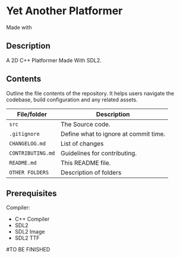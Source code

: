 # Yet Another Platformer
Made with 
## Description
<!-- 
-->
A 2D C++ Platformer Made With SDL2.

## Contents

Outline the file contents of the repository. It helps users navigate the codebase, build configuration and any related assets.

| File/folder       | Description                                |
|-------------------|--------------------------------------------|
| `src`             | The Source code.                           |
| `.gitignore`      | Define what to ignore at commit time.      |
| `CHANGELOG.md`    | List of changes                            |
| `CONTRIBUTING.md` | Guidelines for contributing.               |
| `README.md`       | This README file.                          |
| `OTHER FOLDERS`   | Description of folders|

## Prerequisites

Compiler:
- C++ Compiler
- SDL2
- SDL2 Image
- SDL2 TTF

#TO BE FINISHED
<!--
Outline the required components and tools that a user might need to have on their machine in order to run the sample. 
This can be anything from frameworks, SDKs, OS versions or IDE releases.

## Setup

Explain how to prepare the sample once the user clones or downloads the repository. The section should outline every step necessary to install dependencies and set up any settings (for example, API keys and output folders).

## Running the sample

Outline step-by-step instructions to execute the sample and see its output. Include steps for executing the sample from the IDE, starting specific services in the Azure portal or anything related to the overall launch of the code.

## Key concepts

Provide users with more context on the tools and services used in the sample. Explain some of the code that is being used and how services interact with each other.

## Contributing

This project welcomes contributions and suggestions.  Most contributions require you to agree to a
Contributor License Agreement (CLA) declaring that you have the right to, and actually do, grant us
the rights to use your contribution. For details, visit https://cla.opensource.microsoft.com.

When you submit a pull request, a CLA bot will automatically determine whether you need to provide
a CLA and decorate the PR appropriately (e.g., status check, comment). Simply follow the instructions
provided by the bot. You will only need to do this once across all repos using our CLA.

This project has adopted the [Microsoft Open Source Code of Conduct](https://opensource.microsoft.com/codeofconduct/).
For more information see the [Code of Conduct FAQ](https://opensource.microsoft.com/codeofconduct/faq/) or
contact [opencode@microsoft.com](mailto:opencode@microsoft.com) with any additional questions or comments.
--!